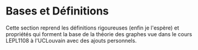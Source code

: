 # Bases et Définitions

Cette section reprend les définitions rigoureuses (enfin je l'espère) et propriétés qui forment la base de la théorie des graphes vue dans le cours LEPL1108 à l'UCLouvain avec des ajouts personnels.
